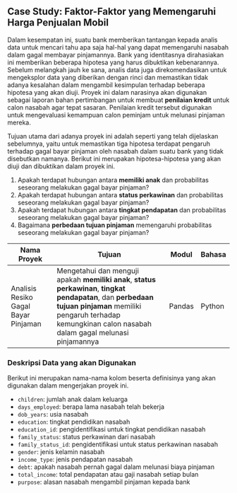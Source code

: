 ## Case Study: Faktor-Faktor yang Memengaruhi Harga Penjualan Mobil

Dalam kesempatan ini, suatu bank memberikan tantangan kepada analis data untuk mencari tahu apa saja hal-hal yang dapat memengaruhi nasabah dalam gagal membayar pinjamannya. Bank yang identitasnya dirahasiakan ini memberikan beberapa hipotesa yang harus dibuktikan kebenarannya. Sebelum melangkah jauh ke sana, analis data juga direkomendasikan untuk mengeksplor data yang diberikan dengan rinci dan memastikan tidak adanya kesalahan dalam mengambil kesimpulan terhadap beberapa hipotesa yang akan diuji. Proyek ini dalam narasinya akan digunakan sebagai laporan bahan pertimbangan untuk membuat **penilaian kredit** untuk calon nasabah agar tepat sasaran. Penilaian kredit tersebut digunakan untuk mengevaluasi kemampuan calon peminjam untuk melunasi pinjaman mereka.

Tujuan utama dari adanya proyek ini adalah seperti yang telah dijelaskan sebelumnya, yaitu untuk memastikan tiga hipotesa terdapat pengaruh terhadap gagal bayar pinjaman oleh nasabah dalam suatu bank yang tidak disebutkan namanya. Berikut ini merupakan hipotesa-hipotesa yang akan diuji dan dibuktikan dalam proyek ini.
1. Apakah terdapat hubungan antara **memiliki anak** dan probabilitas seseorang melakukan gagal bayar pinjaman?
2. Apakah terdapat hubungan antara **status perkawinan** dan probabilitas seseorang melakukan gagal bayar pinjaman?
3. Apakah terdapat hubungan antara **tingkat pendapatan** dan probabilitas seseorang melakukan gagal bayar pinjaman?
4. Bagaimana **perbedaan tujuan pinjaman** memengaruhi probabilitas seseorang melakukan gagal bayar pinjaman?

|Nama Proyek    |Tujuan    |Modul    |Bahasa    |
|---------------|----------|---------|----------|
|Analisis Resiko Gagal Bayar Pinjaman|Mengetahui dan menguji apakah **memiliki anak**, **status perkawinan**, **tingkat pendapatan**, dan **perbedaan tujuan pinjaman** memiliki pengaruh terhadap kemungkinan calon nasabah dalam gagal melunasi pinjamannya|Pandas|Python|

### Deskripsi Data yang akan Digunakan
Berikut ini merupakan nama-nama kolom beserta definisinya yang akan digunakan dalam mengerjakan proyek ini.
- `children`: jumlah anak dalam keluarga
- `days_employed`: berapa lama nasabah telah bekerja
- `dob_years`: usia nasabah
- `education`: tingkat pendidikan nasabah
- `education_id`: pengidentifikasi untuk tingkat pendidikan nasabah
- `family_status`: status perkawinan dari nasabah
- `family_status_id`: pengidentifikasi untuk status perkawinan nasabah
- `gender`: jenis kelamin nasabah
- `income_type`: jenis pendapatan nasabah
- `debt`: apakah nasabah pernah gagal dalam melunasi biaya pinjaman
- `total_income`: total pendapatan atau gaji nasabah setiap bulan
- `purpose`: alasan nasabah mengambil pinjaman kepada bank
